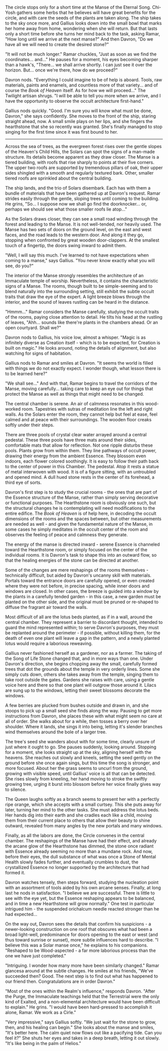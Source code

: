 The circle stops only for a short time at the Manse of the Eternal Song. Chi-Yosh gathers some herbs that he believes will have great benefits for the circle, and with care the seeds of the plants are taken along. The ship takes to the sky once more, and Gallius looks down into the small bowl that marks her home away from home, wondering when she will return. But that lasts only a short time before she turns her mind back to the task, asking Ramar, "How long until we arrive at the next manse?" And then Davron, "Do we have all we will need to create the desired stone?"

"It will not be much longer." Ramar chuckles, "Just as soon as we find the coordinates... and..." He pauses for a moment, his eyes becoming sharper than a hawk's, "There... we shall arrive shortly. I can just see it over the horizon. But... once we're there, how do we proceed?"

Davron nods. "Everything I could imagine to be of help is aboard. Tools, raw materials, paints and enamels, and countless more of that variety... and of course the _Book of Heaven_ itself. As for how we will proceed..." The Twilight artisan shrugs. "I will be able to tell you more when we arrive, and I have the opportunity to observe the occult architecture first-hand."

Gallius nods quickly. "Good. I'm sure you will know what must be done, Davron," she says confidently. She moves to the front of the ship, staring straight ahead, now. A small smile plays on her lips, and she fingers the hearthstone that she so recently was granted. She's finally managed to stop singing for the first time since it was first bound to her.

---

Across the sea of trees, as the evergreen forest rises over the gentle slopes of the Heaven's Child Hills, the Solars can spot the signs of a man-made structure. Its details become apparent as they draw closer. The Manse is a tiered building, with roofs that rise sharply to points at their five corners. The upper two roofs are supported by tremendous pillars of oak, their upper sides shingled with a smooth and regularly textured bark. Other, smaller tiered roofs are sprinkled about the central building.

The ship lands, and the trio of Solars disembark. Each has with them a bundle of materials that have been gathered up at Davron's request. Ramar strides easily through the gentle, sloping trees until coming to the building. He grins, "So... I suppose now we shall go find the doorknocker... or, perhaps we should see what those smaller roofs lie atop..."

As the Solars draws closer, they can see a small road winding through the forest and leading to the Manse. It is not well-tended, nor heavily used. The Manse has two sets of doors on the ground level, on the east and west faces, and the road leads to the western door. And along it they go, stopping when confronted by great wooden door-clappers. At the smallest touch of a fingertip, the doors swing inward to admit them.

"Well, I will say this much. I've learned to not have expectations when coming to a manse," says Gallius. "You never know exactly what you will see, do you?"

The interior of the Manse strongly resembles the architecture of an Immaculate temple of worship. Nevertheless, it contains the characteristic signs of a Manse. The rooms, though built to be simple-seeming and to blend naturally into the surrounding setting, still exhibit the subtle occult traits that draw the eye of the expert. A light breeze blows through the interior, and the sound of leaves rustling can be heard in the distance.

"Hmmm..." Ramar considers the Manse carefully, studying the occult traits of the rooms, paying close attention to detail. He tilts his head at the rustling of leaves, "Ahh... sounds like there're plants in the chambers ahead. Or an open courtyard. Shall we?"

Davron nods to Gallius, his voice low, almost a whisper. "Magic is as infinitely diverse as Creation itself - which is to be expected, for Creation is built on magic." He looks around, noting the details of alignment, but also watching for signs of habitation.

Gallius nods to Ramar and smiles at Davron. "It seems the world is filled with things we do not exactly expect. I wonder though, what lesson there is to be learned here?"

"We shall see..." And with that, Ramar begins to travel the corridors of the Manse, moving carefully... taking care to keep an eye out for things that protect the Manse as well as things that might need to be changed.

The central chamber is serene. An air of calmness resonates in this wood-worked room. Tapestries with sutras of meditation line the left and right walls. As the Solars enter the room, they cannot help but feel at ease, feel calmed and at peace with their surroundings. The wooden floor creaks softly under their steps.

There are three pools of crystal clear water arrayed around a central pedestal. These three pools have three mats around their sides, comfortable mats that allow for reflection. Not one ripple disturbs these pools. Plants grow from within them. They line pathways of occult power, drawing their energy from the ambient Essence. They blossom even indoors, each flower colored soothingly. It is easy to follow their path back to the center of power in this Chamber. The pedestal. Atop it rests a statue of metal interwoven with wood. It is of a figure sitting, with an untroubled and opened mind. A dull hued stone rests in the center of its forehead, a third eye of sorts.

Davron's first step is to study the crucial rooms - the ones that are part of the Essence structure of the Manse, rather than simply serving decorative or functional purposes. The Hearthstone room is obviously one such, but the structural changes he is contemplating will need modifications to the entire edifice. The _Book of Heaven_ is of help here, in decoding the occult dimensions of the rooms and the spaces between, but other measurements are needed as well - and given the fundamental nature of the Manse, in some cases he simply meditates in the occult center of the room and observes the feeling of peace and calmness they generate.

The energy of the manse is directed inward - serene Essence is channeled toward the Hearthstone room, or simply focused on the center of the individual rooms. It is Davron's task to shape this into an outward flow, so that the healing energies of the stone can be directed at another.

Some of the changes are mere reshapings of the rooms themselves - technically difficult, but aided by Davron's uncanny skill with materials. Portals toward the entrance doors are carefully opened, or even created where they were not before, in precise spacing, while inner doors and windows are closed. In other cases, the breeze is guided into a window by the plants in a carefully tended garden - in this case, a new garden must be planted on the other side, and the original must be pruned or re-shaped to diffuse the fragrant air toward the walls.

Most difficult of all are the lotus beds planted, as if in a wall, around the central chamber. They represent a barrier to discordant thought, intended to guard the mind represented within; to serve Davron's purposes, they must be replanted around the perimeter - if possible, without killing them, for the death of even one plant will leave a gap in the pattern, and a newly planted lotus would require a laborious reweaving.

Gallius never fashioned herself as a gardener, nor as a farmer. The taking of the Song of Life Stone changed that, and in more ways than one. Under Davron's direction, she begins chopping away the small, carefully formed trees that dot the grounds about the temple in very orderly lines. Some she simply cuts down, others she takes away from the temple, singing them to take root outside the gates. Gardens she raises with care, using a gentle voice here and there so that one plant will outgrow those around it. Lilacs are sung up to the windows, letting their sweet blossoms decorate the windows.

A few berries are plucked from bushes outside and drawn in, and she stoops to pick up a small seed she finds along the way. Pausing to get more instructions from Davron, she places these with what might seem no care at all of order. She walks about for a while, then tosses a berry over her shoulder. Where it lands, she sings it into being, letting it's slender branches wind themselves around the bole of a larger tree.

The tree's seed she wanders about with for some time, clearly unsure of just where it ought to go. She pauses suddenly, looking around. Stopping for a moment, she looks straight up at the sky, aligning herself with the heavens. She reaches out slowly and kneels, setting the seed gently on the ground before she once again sings, but this time the song is stronger, and more focused. About her the grass seems to uncurl from the ground, growing with visible speed, until Gallius' voice is all that can be detected. She rises slowly from kneeling, her hand moving to stroke the swiftly growing tree, urging it burst into blossom before her voice finally gives way to silence.

The Queen laughs softly as a branch seems to present her with a perfectly ripe orange, which she accepts with a small curtsey. This she puts away for later, turning her mind to the other tasks. She must address the lotus beds. Her hands dig into their earth and she cradles each like a child, moving them from their current place to others that allow their beauty to shine outward, revealed from many angles by the new portals and many windows.

Finally, as all the labors are done, the Circle convenes in the central chamber. The reshapings of the Manse have had their effect, and already the arcane glow of the Hearthstone has dimmed, the stone once radiant with Essence already seeming no more than a mundane rock. And now, before their eyes, the dull substance of what was once a Stone of Mental Health slowly fades further, and eventually crumbles to dust, the crystallized Essence no longer supported by the architecture that had formed it.

Davron watches tensely, then steps forward, studying the nucleation point with an assortment of tools aided by his own arcane senses. Finally, at long last he nods in satisfaction. "I believe we are successful. There is little to see with the eye yet, but the Essence reshaping appears to be balanced, and in time a new Hearthstone will grow normally." One test in particular intrigued him - the suspended orichalcum needle reacted stronger than he had expected...

On the way out, Davron sees the details that confirm his suspicions - a newer-looking construction on one roof that obscures what had been a broad light-well, predominance for doors opening to the east or west (and thus toward sunrise or sunset), more subtle influences hard to describe. "I believe this was a Solar manse once," he explains to his companions. "Reshaped to be Wood-aspected - a far more laborious process than the one we have just completed."

"Intriguing. I wonder how many more have been similarly changed." Ramar glancesa around at the subtle changes. He smiles at his friends, "We've succeeded then? Good. The next step is to find out what has happened to our friend then. Congratulations are in order Davron."

"Most of the ones within the Realm's influence," responds Davron. "After the Purge, the Immaculate teachings held that the Terrestrial were the only kind of Exalted, and a non-elemental architecture would have been difficult to explain." He grins. "I would have been hard-pressed to accomplish it alone, Ramar. We work as a Cirle."

"Very impressive," says Gallius softly. "We just wait for the stone to grow, then, and his healing can begin." She looks about the manse and smiles, "It's better here. The calm quiet now flows out like a pacifying tide. Can you feel it?" She shuts her eyes and takes in a deep breath, letting it out slowly. "It's like being in the palm of Helios."